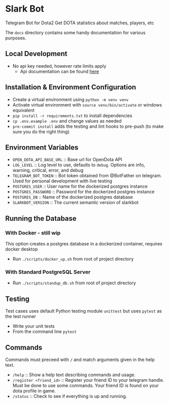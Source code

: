
# Slark Bot

Telegram Bot for Dota2
Get DOTA statistics about matches, players, etc

The `docs` directory contains some handy documentation for various purposes.

## Local Development
 - No api key needed, however rate limits apply
   - Api documentation can be found [here](https://docs.opendota.com/#)


## Installation & Environment Configuration 
 - Create a virtual environment using `python -m venv venv`
 - Activate virtual environment with `source venv/bin/activate` or windows equivalent
 - `pip install -r requirements.txt` to install dependencies
 - `cp .env.example .env` and change values as needed
 - `pre-commit install` adds the testing and lint hooks to pre-push (to make sure you do the right thing)

## Environment Variables
 - `OPEN_DOTA_API_BASE_URL` :: Base url for OpenDota API
 - `LOG_LEVEL` :: Log level to use, defaults to `debug`. Options are info, warning, critical, error, and debug
 - `TELEGRAM_BOT_TOKEN` :: Bot token obtained from @BotFather on telegram. Used for personal development with live testing
 - `POSTGRES_USER` :: User name for the dockerized postgres instance
 - `POSTGRES_PASSWORD` :: Password for the dockerized postgres instance
 - `POSTGRES_DB` :: Name of the dockerized postgres database
 - `SLARKBOT_VERSION` :: The current semantic version of slarkbot


## Running the Database
### With Docker - still wip
This option creates a postgres database in a dockerized container, requires docker desktop
 - Run `./scripts/docker_up.sh` from root of project directory

### With Standard PostgreSQL Server
 - Run `./scripts/standup_db.sh` from root of project directory

## Testing
Test cases uses default Python testing module `unittest` but uses `pytest` as the test runner
 - Write your unit tests
 - From the command line `pytest`


## Commands
Commands must preceed with `/` and match arguments given in the help text.
 - `/help` :: Show a help text describing commands and usage.
 - `/register <friend_id>` :: Register your friend ID to your telegram handle. Must be done to use some commands. Your friend ID is found on your dota profile in game.
 - `/status` :: Check to see if everything is up and running.
